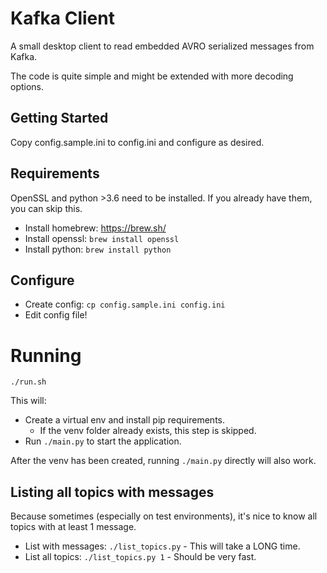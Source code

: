 # Kafka Client
A small desktop client to read embedded AVRO serialized messages from Kafka.

The code is quite simple and might be extended with more decoding options.

## Getting Started

Copy config.sample.ini to config.ini and configure as desired.

## Requirements
OpenSSL and python >3.6 need to be installed. If you already have them, you can skip this.

* Install homebrew: https://brew.sh/
* Install openssl: `brew install openssl`
* Install python: `brew install python`

## Configure
* Create config: `cp config.sample.ini config.ini`
* Edit config file!

# Running

`./run.sh`

This will:
* Create a virtual env and install pip requirements.
  * If the venv folder already exists, this step is skipped.
* Run `./main.py` to start the application.

After the venv has been created, running `./main.py` directly will also work.

## Listing all topics with messages
Because sometimes (especially on test environments), it's nice to know all topics with at least 1 message.

* List with messages: `./list_topics.py` - This will take a LONG time.
* List all topics: `./list_topics.py 1` - Should be very fast.
